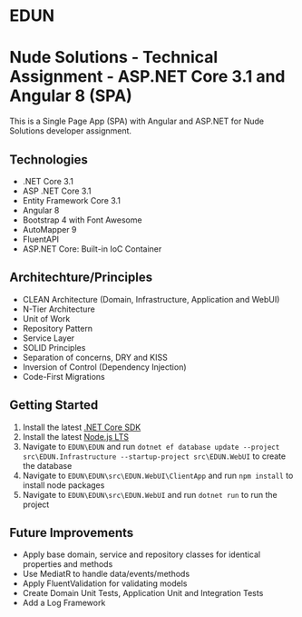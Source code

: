 # EDUN
# Nude Solutions - Technical Assignment - ASP.NET Core 3.1 and Angular 8 (SPA) 

This is a Single Page App (SPA) with Angular and ASP.NET for Nude Solutions developer assignment. 

## Technologies

* .NET Core 3.1
* ASP .NET Core 3.1
* Entity Framework Core 3.1
* Angular 8
* Bootstrap 4 with Font Awesome
* AutoMapper 9
* FluentAPI
* ASP.NET Core: Built-in IoC Container

## Architechture/Principles

* CLEAN Architecture (Domain, Infrastructure, Application and WebUI)
* N-Tier Architecture
* Unit of Work
* Repository Pattern 
* Service Layer
* SOLID Principles
* Separation of concerns, DRY and KISS
* Inversion of Control (Dependency Injection)
* Code-First Migrations

## Getting Started

1. Install the latest [.NET Core SDK](https://dotnet.microsoft.com/download)
2. Install the latest [Node.js LTS](https://nodejs.org/en/)
3. Navigate to `EDUN\EDUN` and run `dotnet ef database update --project src\EDUN.Infrastructure --startup-project src\EDUN.WebUI` to create the database
4. Navigate to `EDUN\EDUN\src\EDUN.WebUI\ClientApp` and run `npm install` to install node packages
5. Navigate to `EDUN\EDUN\src\EDUN.WebUI` and run `dotnet run` to run the project

## Future Improvements

* Apply base domain, service and repository classes for identical properties and methods
* Use MediatR to handle data/events/methods
* Apply FluentValidation for validating models
* Create Domain Unit Tests, Application Unit and Integration Tests
* Add a Log Framework


